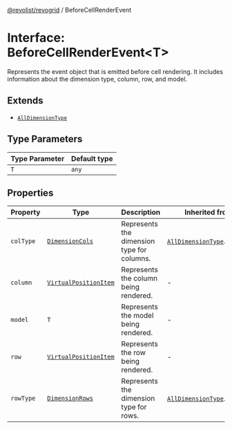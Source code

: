 [@revolist/revogrid](README.md) / BeforeCellRenderEvent

# Interface: BeforeCellRenderEvent\<T\>

Represents the event object that is emitted before cell rendering.
It includes information about the dimension type, column, row, and model.

## Extends

- [`AllDimensionType`](Interface.AllDimensionType.md)

## Type Parameters

| Type Parameter | Default type |
| ------ | ------ |
| `T` | `any` |

## Properties

| Property | Type | Description | Inherited from | Defined in |
| ------ | ------ | ------ | ------ | ------ |
| `colType` | [`DimensionCols`](TypeAlias.DimensionCols.md) | Represents the dimension type for columns. | [`AllDimensionType`](Interface.AllDimensionType.md).`colType` | [src/types/interfaces.ts:756](https://github.com/revolist/revogrid/blob/11c1e89888ac9588cc703e312811b4cdaf67f0fb/src/types/interfaces.ts#L756) |
| `column` | [`VirtualPositionItem`](Interface.VirtualPositionItem.md) | Represents the column being rendered. | - | [src/types/interfaces.ts:699](https://github.com/revolist/revogrid/blob/11c1e89888ac9588cc703e312811b4cdaf67f0fb/src/types/interfaces.ts#L699) |
| `model` | `T` | Represents the model being rendered. | - | [src/types/interfaces.ts:709](https://github.com/revolist/revogrid/blob/11c1e89888ac9588cc703e312811b4cdaf67f0fb/src/types/interfaces.ts#L709) |
| `row` | [`VirtualPositionItem`](Interface.VirtualPositionItem.md) | Represents the row being rendered. | - | [src/types/interfaces.ts:704](https://github.com/revolist/revogrid/blob/11c1e89888ac9588cc703e312811b4cdaf67f0fb/src/types/interfaces.ts#L704) |
| `rowType` | [`DimensionRows`](TypeAlias.DimensionRows.md) | Represents the dimension type for rows. | [`AllDimensionType`](Interface.AllDimensionType.md).`rowType` | [src/types/interfaces.ts:751](https://github.com/revolist/revogrid/blob/11c1e89888ac9588cc703e312811b4cdaf67f0fb/src/types/interfaces.ts#L751) |
